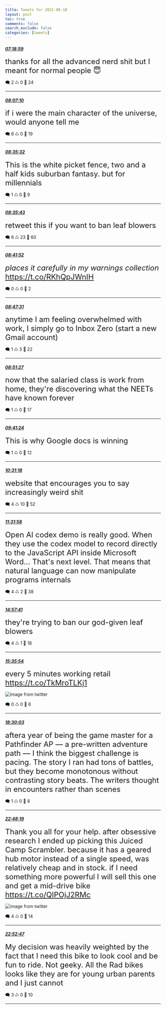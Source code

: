 ```yaml
---
title: Tweets for 2021-08-10
layout: post
toc: true
comments: false
search_exclude: false
categories: [tweets]
---
```



#### <a href = "https://twitter.com/deepfates/status/1425084261892345871">*07:18:59*</a>

<font size="5">thanks for all the advanced nerd shit but I meant for normal people 😇</font>



🗨️ 2 ♺ 0 🤍  24   

---
    
#### <a href = "https://twitter.com/deepfates/status/1425096386941423618">*08:07:10*</a>

<font size="5">if i were the main character of the universe, would anyone tell me</font>



🗨️ 6 ♺ 0 🤍  19   

---
    
#### <a href = "https://twitter.com/deepfates/status/1425103526573789198">*08:35:32*</a>

<font size="5">This is the white picket fence, two and a half kids suburban fantasy. but for millennials</font>



🗨️ 1 ♺ 0 🤍  9   

---
    
#### <a href = "https://twitter.com/deepfates/status/1425103573403283459">*08:35:43*</a>

<font size="5">retweet this if you want to ban leaf blowers</font>



🗨️ 6 ♺ 23 🤍  60   

---
    
#### <a href = "https://twitter.com/deepfates/status/1425105119859908619">*08:41:52*</a>

<font size="5">*places it carefully in my warnings collection*   https://t.co/RKhQpJWnIH</font>



🗨️ 0 ♺ 0 🤍  2   

---
    
#### <a href = "https://twitter.com/deepfates/status/1425106540776800257">*08:47:31*</a>

<font size="5">anytime I am feeling overwhelmed with work, I simply go to Inbox Zero (start a new Gmail account)</font>



🗨️ 1 ♺ 3 🤍  22   

---
    
#### <a href = "https://twitter.com/deepfates/status/1425107534004772886">*08:51:27*</a>

<font size="5">now that the salaried class is work from home, they're discovering what the NEETs have known forever</font>



🗨️ 1 ♺ 0 🤍  17   

---
    
#### <a href = "https://twitter.com/deepfates/status/1425120100529721346">*09:41:24*</a>

<font size="5">This is why Google docs is winning</font>



🗨️ 1 ♺ 0 🤍  12   

---
    
#### <a href = "https://twitter.com/deepfates/status/1425132661639626755">*10:31:18*</a>

<font size="5">website that encourages you to say increasingly weird shit</font>



🗨️ 4 ♺ 10 🤍  52   

---
    
#### <a href = "https://twitter.com/deepfates/status/1425147926498533377">*11:31:58*</a>

<font size="5">Open AI codex demo is really good. When they use the codex model to record directly to the JavaScript API inside Microsoft Word... That's next level. That means that natural language can now manipulate programs internals</font>



🗨️ 4 ♺ 2 🤍  38   

---
    
#### <a href = "https://twitter.com/deepfates/status/1425199696218234883">*14:57:41*</a>

<font size="5">they're trying to ban our god-given leaf blowers</font>



🗨️ 4 ♺ 1 🤍  18   

---
    
#### <a href = "https://twitter.com/deepfates/status/1425209315070152707">*15:35:54*</a>

<font size="5">every 5 minutes working retail  https://t.co/TkMroTLKj1</font>

![image from twitter](/images/E8dcUDPVoAMad6_.jpg)


🗨️ 0 ♺ 0 🤍  6   

---
    
#### <a href = "https://twitter.com/deepfates/status/1425253140987662337">*18:30:03*</a>

<font size="5">aftera year of being the game master for a Pathfinder AP — a pre-written adventure path — I think the biggest challenge is pacing. The story I ran had tons of battles, but they become monotonous without contrasting story beats. The writers thought in encounters rather than scenes</font>



🗨️ 1 ♺ 0 🤍  8   

---
    
#### <a href = "https://twitter.com/deepfates/status/1425318137562419204">*22:48:19*</a>

<font size="5">Thank you all for your help. after obsessive research I ended up picking this Juiced Camp Scrambler.   because it has a geared hub motor instead of a single speed, was relatively cheap and in stock. if I need something more powerful I will sell this one and get a mid-drive bike  https://t.co/QIPOjJ2RMc</font>

![image from twitter](/images/E8e_SitVgAckAJs.jpg)


🗨️ 4 ♺ 0 🤍  14   

---
    
#### <a href = "https://twitter.com/deepfates/status/1425319262449635337">*22:52:47*</a>

<font size="5">My decision was heavily weighted by the fact that I need this bike to look cool and be fun to ride. Not geeky. All the Rad bikes looks like they are for young urban parents and I just cannot</font>



🗨️ 3 ♺ 0 🤍  10   

---
    
            

